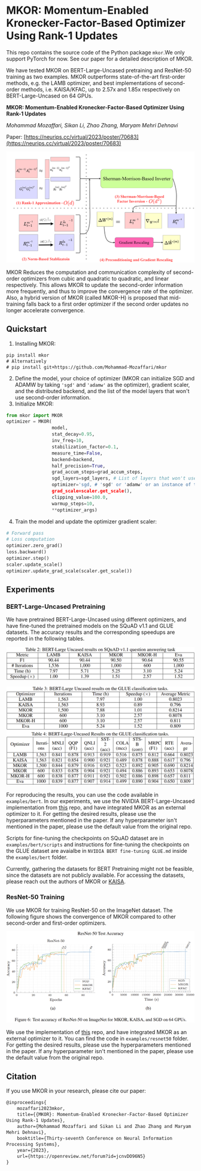 # MKOR: Momentum-Enabled Kronecker-Factor-Based Optimizer Using Rank-1 Updates

This repo contains the source code of the Python package `mkor`.We only support PyTorch for now. 
See our paper for a detailed description of MKOR.
 
We have tested MKOR on BERT-Large-Uncased pretraining and ResNet-50 
training as two examples. MKOR outperforms state-of-the-art 
first-order methods, e.g. 
the LAMB optimizer, and best implementations of second-order methods,
i.e. KAISA/KFAC, up to 2.57x and 1.85x respectively 
on BERT-Large-Uncased on 64 GPUs.

**MKOR: Momentum-Enabled Kronecker-Factor-Based Optimizer Using Rank-1 Updates**

*Mohammad Mozaffari, Sikan Li, Zhao Zhang, Maryam Mehri Dehnavi*

Paper: [https://neurips.cc/virtual/2023/poster/70683](https://neurips.cc/virtual/2023/poster/70683)

![Alt text](./assets/MKOR-Pipeline.png "MKOR Pipeline")

MKOR Reduces the computation and communication complexity of 
second-order optimizers from cubic and quadratic
to quadratic, and linear respectively. This allows MKOR to update
the second-order information more frequently, and thus to improve
the convergence rate of the optimizer. Also, a hybrid version of
MKOR (called MKOR-H) is proposed that mid-training falls back to a
first order optimizer if the second order updates no longer
accelerate convergence. 

[//]: # (Below, the MKOR algorithm is shown.)

[//]: # ()
[//]: # (![Alt text]&#40;./assets/MKOR-Algorithm.png "MKOR Algorithm"&#41;)

## Quickstart
1. Installing MKOR:
```angular2html
pip install mkor
# Alternatively
# pip install git+https://github.com/Mohammad-Mozaffari/mkor
```
2. Define the model, your choice of optimizer (MKOR can initialize
SGD and ADAMW by taking `'sgd'` and `'adamw'` as the optimizer),
gradient scaler, and the distributed backend, and the list of the 
model layers that won't use second-order information.
3. Initialize MKOR:
```python
from mkor import MKOR
optimizer = MKOR(
                 model,
                 stat_decay=0.95,
                 inv_freq=10,
                 stabilization_factor=0.1,
                 measure_time=False,
                 backend=backend,
                 half_precision=True,
                 grad_accum_steps=grad_accum_steps,
                 sgd_layers=sgd_layers, # List of layers that won't use second-order information
                 optimizer='sgd, # 'sgd' or 'adamw' or an instance of torch.optim.Optimizer
                 grad_scale=scaler.get_scale(),
                 clipping_value=100.0,
                 warmup_steps=10, 
                 **optimizer_args)
```
4. Train the model and update the optimizer gradient scaler:
```python
# Forward pass
# Loss computation
optimizer.zero_grad()
loss.backward()
optimizer.step()
scaler.update_scale()
optimizer.update_grad_scale(scaler.get_scale())
```


## Experiments

### BERT-Large-Uncased Pretraining
We have pretrained BERT-Large-Uncased using different optimizers,
and have fine-tuned the pretrained models on the SQuAD v1.1 and 
GLUE datasets. The accuracy results and the corresponding speedups
are reported in the following tables.

![Alt text](./assets/SQuAD.png "BERT-Large-Uncased Results on SQuAD v1.1")

![Alt text](./assets/GLUE1.png "BERT-Large-Uncased Results on GLUE")
![Alt text](./assets/GLUE2.png "BERT-Large-Uncased Results on GLUE")

For reproducing the results, you can use the code available in 
`examples/bert`. In our experiments, we use the 
NVIDIA BERT-Large-Uncased implementation from 
[this](https://github.com/gpauloski/BERT-PyTorch/tree/master) repo, and have integrated MKOR as an external 
optimizer to it. For getting the desired results, please use 
the hyperparameters mentioned in the paper. If any hyperparameter 
isn't mentioned in the paper, please use the default value from the 
original repo.


Scripts for fine-tuning the checkpoints on SQuAD dataset are in 
`examples/bert/scripts` and instructions for fine-tuning the 
checkpoints on the GLUE dataset are avaialbe in 
`NVIDIA BERT fine-tuning GLUE.md` inside the `examples/bert` folder.

Currently, gathering the datasets for BERT Pretraining might not be 
feasible, since the datasets are not publicly available. For 
accessing the datasets, please reach out the authors of 
MKOR or [KAISA](https://arxiv.org/pdf/2107.01739.pdf).

### ResNet-50 Training
We use MKOR for training ResNet-50 on the ImageNet dataset.
The following figure shows the convergence of MKOR compared to
other second-order and first-order optimizers.

![Alt text](./assets/ResNet50.png "ResNet-50 Results on ImageNet")

We use the implementation of [this](https://github.com/gpauloski/kfac-pytorch/tree/v0.3.1) repo, and have 
integrated MKOR as an external optimizer to it.
You can find the code in `examples/resnet50` folder. For getting 
the desired results, please use the hyperparameters mentioned in 
the paper. If any hyperparameter isn't mentioned in the paper, 
please use the default value from the original repo.

## Citation
If you use MKOR in your research, please cite our paper:
```angular2html
@inproceedings{
    mozaffari2023mkor,
    title={{MKOR}: Momentum-Enabled Kronecker-Factor-Based Optimizer Using Rank-1 Updates},
    author={Mohammad Mozaffari and Sikan Li and Zhao Zhang and Maryam Mehri Dehnavi},
    booktitle={Thirty-seventh Conference on Neural Information Processing Systems},
    year={2023},
    url={https://openreview.net/forum?id=jcnvDO96N5}
}
```